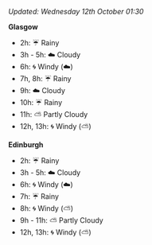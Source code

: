 *Updated: Wednesday 12th October 01:30*

**Glasgow**

* 2h: :umbrella: Rainy
* 3h - 5h: :cloud: Cloudy
* 6h: :cyclone: Windy (:cloud:)
* 7h, 8h: :umbrella: Rainy
* 9h: :cloud: Cloudy
* 10h: :umbrella: Rainy
* 11h: :partly_sunny: Partly Cloudy
* 12h, 13h: :cyclone: Windy (:partly_sunny:)

**Edinburgh**

* 2h: :umbrella: Rainy
* 3h - 5h: :cloud: Cloudy
* 6h: :cyclone: Windy (:cloud:)
* 7h: :umbrella: Rainy
* 8h: :cyclone: Windy (:partly_sunny:)
* 9h - 11h: :partly_sunny: Partly Cloudy
* 12h, 13h: :cyclone: Windy (:partly_sunny:)
